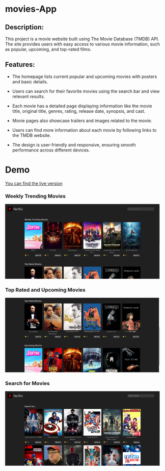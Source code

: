 # movies-App

## Description:
This project is a movie website built using The Movie Database (TMDB) API. The site provides users with easy access to various movie information, such as popular, upcoming, and top-rated films.

## Features:
* The homepage lists current popular and upcoming movies with posters and basic details.
  
* Users can search for their favorite movies using the search bar and view relevant results.
 
* Each movie has a detailed page displaying information like the movie title, original title, genres, rating, release date, synopsis, and cast.
 
* Movie pages also showcase trailers and images related to the movie.
 
* Users can find more information about each movie by following links to the TMDB website.
  
* The design is user-friendly and responsive, ensuring smooth performance across different devices.

# Demo

[You can find the live version](https://sametert.github.io/movies-App/)


### Weekly Trending Movies

![](img/movie1.png)


### Top Rated and Upcoming Movies
![](img/movies2.png)


### Search for Movies
![](img/movies3.png)

